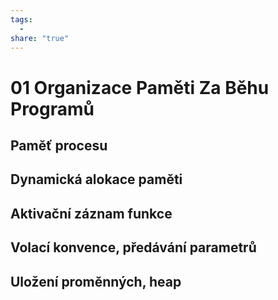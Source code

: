 ```yaml
---
tags:
  - 
share: "true"
---
```


# 01 Organizace Paměti Za Běhu Programů
## Paměť procesu
## Dynamická alokace paměti
## Aktivační záznam funkce
## Volací konvence, předávání parametrů
## Uložení proměnných, heap